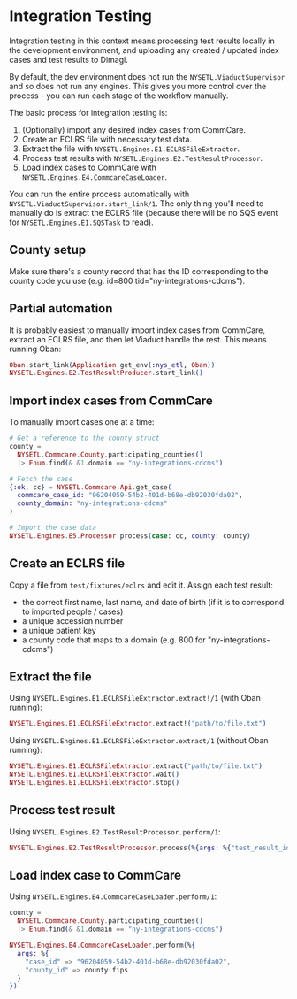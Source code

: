# Integration Testing

Integration testing in this context means processing test results locally in the development environment, and uploading any created / updated index cases and test results to Dimagi.

By default, the dev environment does not run the `NYSETL.ViaductSupervisor` and so does not run any engines. This gives you more control over the process - you can run each stage of the workflow manually.

The basic process for integration testing is:

1. (Optionally) import any desired index cases from CommCare.
2. Create an ECLRS file with necessary test data.
3. Extract the file with `NYSETL.Engines.E1.ECLRSFileExtractor`.
4. Process test results with `NYSETL.Engines.E2.TestResultProcessor`.
5. Load index cases to CommCare with `NYSETL.Engines.E4.CommcareCaseLoader`.

You can run the entire process automatically with `NYSETL.ViaductSupervisor.start_link/1`. The only thing you'll need to manually do is extract the ECLRS file (because there will be no SQS event for `NYSETL.Engines.E1.SQSTask` to read).

## County setup

Make sure there's a county record that has the ID corresponding to the county code you use (e.g. id=800 tid="ny-integrations-cdcms").

## Partial automation

It is probably easiest to manually import index cases from CommCare, extract an ECLRS file, and then let Viaduct handle the rest. This means running Oban:

```elixir
Oban.start_link(Application.get_env(:nys_etl, Oban))
NYSETL.Engines.E2.TestResultProducer.start_link()
```

## Import index cases from CommCare

To manually import cases one at a time:

```elixir
# Get a reference to the county struct
county =
  NYSETL.Commcare.County.participating_counties()
  |> Enum.find(& &1.domain == "ny-integrations-cdcms")

# Fetch the case
{:ok, cc} = NYSETL.Commcare.Api.get_case(
  commcare_case_id: "96204059-54b2-401d-b68e-db92030fda02",
  county_domain: "ny-integrations-cdcms"
)

# Import the case data
NYSETL.Engines.E5.Processor.process(case: cc, county: county)
```

## Create an ECLRS file

Copy a file from `test/fixtures/eclrs` and edit it. Assign each test result:

- the correct first name, last name, and date of birth (if it is to correspond to imported people / cases)
- a unique accession number
- a unique patient key
- a county code that maps to a domain (e.g. 800 for "ny-integrations-cdcms")

## Extract the file

Using `NYSETL.Engines.E1.ECLRSFileExtractor.extract!/1` (with Oban running):

```elixir
NYSETL.Engines.E1.ECLRSFileExtractor.extract!("path/to/file.txt")
```

Using `NYSETL.Engines.E1.ECLRSFileExtractor.extract/1` (without Oban running):

```elixir
NYSETL.Engines.E1.ECLRSFileExtractor.extract("path/to/file.txt")
NYSETL.Engines.E1.ECLRSFileExtractor.wait()
NYSETL.Engines.E1.ECLRSFileExtractor.stop()
```


## Process test result

Using `NYSETL.Engines.E2.TestResultProcessor.perform/1`:

```elixir
NYSETL.Engines.E2.TestResultProcessor.process(%{args: %{"test_result_id" => 1}})
```

## Load index case to CommCare

Using `NYSETL.Engines.E4.CommcareCaseLoader.perform/1`:

```elixir
county =
  NYSETL.Commcare.County.participating_counties()
  |> Enum.find(& &1.domain == "ny-integrations-cdcms")

NYSETL.Engines.E4.CommcareCaseLoader.perform(%{
  args: %{
    "case_id" => "96204059-54b2-401d-b68e-db92030fda02",
    "county_id" => county.fips
  }
})
```

